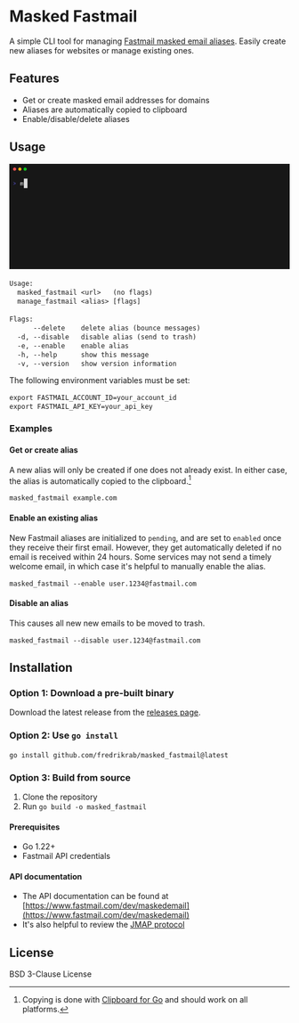 # Masked Fastmail

A simple CLI tool for managing [Fastmail masked email aliases](https://www.fastmail.com/features/masked-email/).
Easily create new aliases for websites or manage existing ones.

## Features

- Get or create masked email addresses for domains
- Aliases are automatically copied to clipboard
- Enable/disable/delete aliases

## Usage

![demo](./demo.gif)

```text
Usage:
  masked_fastmail <url>   (no flags)
  manage_fastmail <alias> [flags]

Flags:
      --delete    delete alias (bounce messages)
  -d, --disable   disable alias (send to trash)
  -e, --enable    enable alias
  -h, --help      show this message
  -v, --version   show version information
```

The following environment variables must be set:

```shell
export FASTMAIL_ACCOUNT_ID=your_account_id
export FASTMAIL_API_KEY=your_api_key
```

### Examples

#### Get or create alias

A new alias will only be created if one does not already exist.
In either case, the alias is automatically copied to the clipboard.[^1]

[^1]: Copying is done with [Clipboard for Go](https://pkg.go.dev/github.com/atotto/clipboard#section-readme) and should work on all platforms.

```shell
masked_fastmail example.com
```

#### Enable an existing alias

New Fastmail aliases are initialized to `pending`, and are set to `enabled` once they receive their first email.
However, they get automatically deleted if no email is received within 24 hours.
Some services may not send a timely welcome email, in which case it's helpful to manually enable the alias.

```shell
masked_fastmail --enable user.1234@fastmail.com
```

#### Disable an alias

This causes all new new emails to be moved to trash.

```shell
masked_fastmail --disable user.1234@fastmail.com
```

## Installation

### Option 1: Download a pre-built binary

Download the latest release from the [releases page](https://github.com/fredrikrab/masked_fastmail/releases).

### Option 2: Use `go install`

```shell
go install github.com/fredrikrab/masked_fastmail@latest
```

### Option 3: Build from source

1. Clone the repository
2. Run `go build -o masked_fastmail`

#### Prerequisites

- Go 1.22+
- Fastmail API credentials

#### API documentation

- The API documentation can be found at [https://www.fastmail.com/dev/maskedemail](https://www.fastmail.com/dev/maskedemail)
- It's also helpful to review the [JMAP protocol](https://jmap.io/crash-course.html)

## License

BSD 3-Clause License
